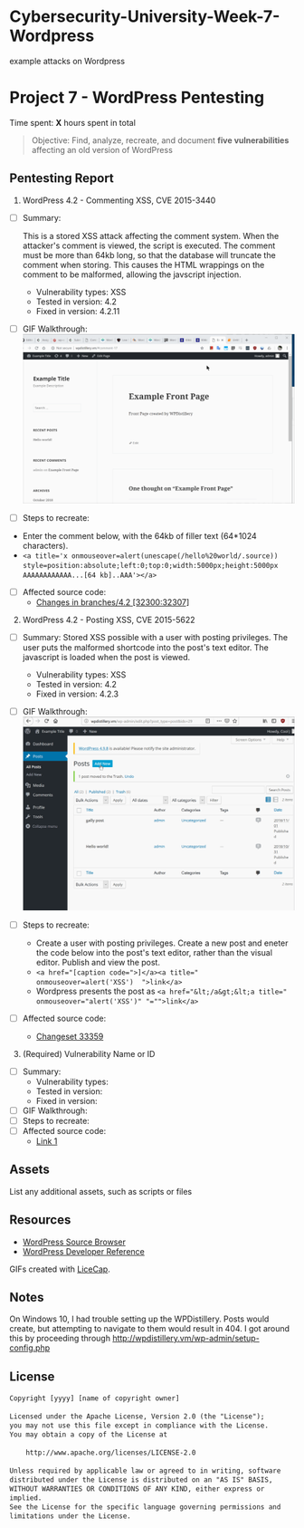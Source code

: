 # Cybersecurity-University-Week-7-Wordpress
example attacks on Wordpress

# Project 7 - WordPress Pentesting

Time spent: **X** hours spent in total

> Objective: Find, analyze, recreate, and document **five vulnerabilities** affecting an old version of WordPress

## Pentesting Report

1. WordPress 4.2 - Commenting XSS, CVE 2015-3440
  - [ ] Summary: 
  
      This is a stored XSS attack affecting the comment system. When the attacker's comment is viewed, the script is executed. The comment must be more than 64kb long, so that the database will truncate the comment when storing. This causes the HTML wrappings on the comment to be malformed, allowing the javscript injection.
      
    - Vulnerability types: XSS
    - Tested in version: 4.2
    - Fixed in version: 4.2.11
  - [ ] GIF Walkthrough: ![WP 4.2 xss comment gif](https://github.com/ramonpetgrave64/Cybersecurity-University-Week-7-Wordpress/blob/master/xss%20comment.gif?raw=true)
  - [ ] Steps to recreate: 
  - Enter the comment below, with the 64kb of filler text (64*1024 characters). 
  - ``` <a title='x onmouseover=alert(unescape(/hello%20world/.source)) style=position:absolute;left:0;top:0;width:5000px;height:5000px  AAAAAAAAAAAA...[64 kb]..AAA'></a> ```
  - [ ] Affected source code:
    - [Changes in branches/4.2 [32300:32307]](https://core.trac.wordpress.org/changeset?sfp_email=&sfph_mail=&reponame=&new=32307%40branches%2F4.2&old=32300%40branches%2F4.2)
    
2. WordPress 4.2 - Posting XSS, CVE 2015-5622
  - [ ] Summary: Stored XSS possible with a user with posting privileges. The user puts the malformed shortcode into the post's text editor. The javascript is loaded when the post is viewed.
    - Vulnerability types: XSS
    - Tested in version: 4.2
    - Fixed in version: 4.2.3
  - [ ] GIF Walkthrough: ![WP 4.2 xss post gif](https://github.com/ramonpetgrave64/Cybersecurity-University-Week-7-Wordpress/blob/master/xss%20post.gif?raw=true)
  - [ ] Steps to recreate: 
    - Create a user with posting privileges. Create a new post and eneter the code below into the post's text editor, rather than the visual editor. Publish and view the post.
    - ```<a href="[caption code=">]</a><a title=" onmouseover=alert('XSS')  ">link</a>```
    - Wordpress presents the post as ```<a href="&lt;/a&gt;&lt;a title=" onmouseover="alert('XSS')" "="">link</a>```
  
  - [ ] Affected source code:
    - [Changeset 33359](https://core.trac.wordpress.org/changeset/33359)
    
3. (Required) Vulnerability Name or ID
  - [ ] Summary: 
    - Vulnerability types:
    - Tested in version:
    - Fixed in version: 
  - [ ] GIF Walkthrough: 
  - [ ] Steps to recreate: 
  - [ ] Affected source code:
    - [Link 1](https://core.trac.wordpress.org/browser/tags/version/src/source_file.php)

## Assets

List any additional assets, such as scripts or files

## Resources

- [WordPress Source Browser](https://core.trac.wordpress.org/browser/)
- [WordPress Developer Reference](https://developer.wordpress.org/reference/)

GIFs created with [LiceCap](http://www.cockos.com/licecap/).

## Notes

On Windows 10, I had trouble setting up the WPDistillery. Posts would create, but attempting to navigate to them would result in 404.
I got around this by proceeding through http://wpdistillery.vm/wp-admin/setup-config.php

## License

    Copyright [yyyy] [name of copyright owner]

    Licensed under the Apache License, Version 2.0 (the "License");
    you may not use this file except in compliance with the License.
    You may obtain a copy of the License at

        http://www.apache.org/licenses/LICENSE-2.0

    Unless required by applicable law or agreed to in writing, software
    distributed under the License is distributed on an "AS IS" BASIS,
    WITHOUT WARRANTIES OR CONDITIONS OF ANY KIND, either express or implied.
    See the License for the specific language governing permissions and
    limitations under the License.
